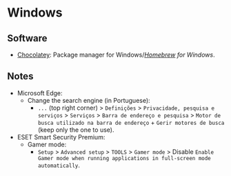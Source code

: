 # Windows

## Software

- [Chocolatey](https://chocolatey.org/): Package manager for Windows/_[Homebrew](https://brew.sh/) for Windows_.

## Notes

- Microsoft Edge:
  - Change the search engine (in Portuguese):
    - `...` (top right corner) > `Definições` > `Privacidade, pesquisa e serviços` > `Serviços` > `Barra de endereço e pesquisa` > `Motor de busca utilizado na barra de endereço` + `Gerir motores de busca` (keep only the one to use).
- ESET Smart Security Premium:
  - Gamer mode:
    - `Setup` > `Advanced setup` > `TOOLS` > `Gamer mode` > Disable `Enable Gamer mode when running applications in full-screen mode automatically`.
